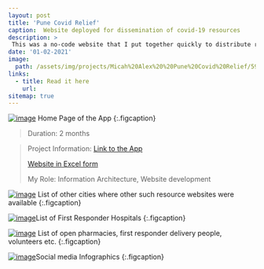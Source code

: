 ```yaml
---
layout: post
title: 'Pune Covid Relief'
caption:  Website deployed for dissemination of covid-19 resources
description: >
 This was a no-code website that I put together quickly to distribute resources and information at a time when panic was picking up about the pandemic
date: '01-02-2021'
image: 
  path: /assets/img/projects/Micah%20Alex%20%20Pune%20Covid%20Relief/59dfbdc12cb614cedb0f87191f7263e9_MD5.jpg
links:
  - title: Read it here
    url: 
sitemap: true
---
```


<a class="spotlight" href="/assets/img/projects/Micah%20Alex%20%20Pune%20Covid%20Relief/59dfbdc12cb614cedb0f87191f7263e9_MD5.jpg">![image](/assets/img/projects/Micah%20Alex%20%20Pune%20Covid%20Relief/59dfbdc12cb614cedb0f87191f7263e9_MD5.jpg)</a>
Home Page of the App
{:.figcaption}

> Duration: 2 months

> Project Information: [Link to the App](https://punecovid.glideapp.io/dl/245b4e)  
>   
> [Website in Excel form](https://docs.google.com/spreadsheets/d/1i3PAHvtSLq-6IX_dA9d74O23eofBgX6vnN8rBGOmY8A/edit?pli=1#gid=2062682442)  
>   
> My Role: Information Architecture, Website development

<a class="spotlight" href="/assets/img/projects/Micah%20Alex%20%20Pune%20Covid%20Relief/2a79011cbc52226ada6b3d0f6be7b1f4_MD5.jpg">![image](/assets/img/projects/Micah%20Alex%20%20Pune%20Covid%20Relief/2a79011cbc52226ada6b3d0f6be7b1f4_MD5.jpg)</a>
List of other cities where other such resource websites were available
{:.figcaption}


<a class="spotlight" href="/assets/img/projects/Micah%20Alex%20%20Pune%20Covid%20Relief/e66bf7669ce3f1909eb5d34d4ff40fa8_MD5.jpg">![image](/assets/img/projects/Micah%20Alex%20%20Pune%20Covid%20Relief/e66bf7669ce3f1909eb5d34d4ff40fa8_MD5.jpg)</a>List of First Responder Hospitals
{:.figcaption}


<a class="spotlight" href="/assets/img/projects/Micah%20Alex%20%20Pune%20Covid%20Relief/83c0cdf2597b58c93227a053ac9a02db_MD5.jpg">![image](/assets/img/projects/Micah%20Alex%20%20Pune%20Covid%20Relief/83c0cdf2597b58c93227a053ac9a02db_MD5.jpg)</a>
List of open pharmacies, first responder delivery people, volunteers etc.
{:.figcaption}

<a class="spotlight" href="/assets/img/projects/Micah%20Alex%20%20Pune%20Covid%20Relief/479a68aa15f636e3ed89af42246c14a2_MD5.jpg">![image](/assets/img/projects/Micah%20Alex%20%20Pune%20Covid%20Relief/479a68aa15f636e3ed89af42246c14a2_MD5.jpg)</a>Social media Infographics
{:.figcaption}
